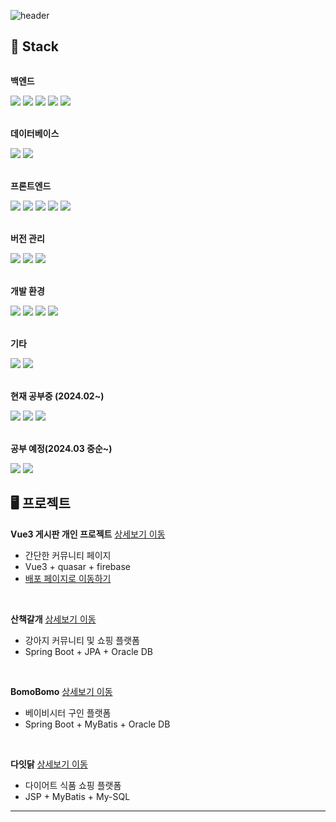 ![header](https://capsule-render.vercel.app/api?type=Rounded&color=auto&height=80&section=header&text=신입개발자%20복영헌입니다&fontSize=30)


## 🔨 Stack
<div style="display:flex; flex-direction:column; align-items:flex-start;">
    <!-- 벡엔드 -->
    <p><strong>백엔드</strong></p>
    <div>
        <img src="https://img.shields.io/badge/Java-007396?style=for-the-badge&logo=Java&logoColor=white"> 
        <img src="https://img.shields.io/badge/JSP-007396?style=for-the-badge&logo=JSP&logoColor=white"> 
        <img src="https://img.shields.io/badge/MyBatis-007396?style=for-the-badge&logo=MyBatis&logoColor=white"> 
        <img src="https://img.shields.io/badge/Spring Boot-6DB33F?style=for-the-badge&logo=spring boot&logoColor=white"> 
        <img src="https://img.shields.io/badge/JPA-6DB33F?style=for-the-badge&logo=JPA&logoColor=white">
    </div>
    <br>
    <!-- 데이타베이스 -->
    <p><strong>데이터베이스</strong></p>
    <div>
        <img src="https://img.shields.io/badge/oracle-F80000?style=for-the-badge&logo=oracle&logoColor=white"> 
        <img src="https://img.shields.io/badge/mysql-4479A1?style=for-the-badge&logo=mysql&logoColor=white"> 
    </div>
    <br>
    <!-- 프론트엔드 -->
    <p><strong>프론트엔드</strong></p>
    <div>
        <img src="https://img.shields.io/badge/html5-E34F26?style=flat-square&logo=html5&logoColor=white"> 
        <img src="https://img.shields.io/badge/css-1572B6?style=flat-square&logo=css3&logoColor=white"> 
        <img src="https://img.shields.io/badge/jquery-0769AD?style=flat-square&logo=jquery&logoColor=white">
        <img src="https://img.shields.io/badge/javascript-F7DF1E?style=flat-square&logo=javascript&logoColor=black"> 
        <img src="https://img.shields.io/badge/bootstrap-7952B3?style=flat-square&logo=bootstrap&logoColor=white">
    </div>
    <br>
  <!--버전 관리-->
    <p><strong>버전 관리</strong></p>
    <div>
        <img src="https://img.shields.io/badge/git-F05032?style=flat-square&logo=git&logoColor=white">
        <img src="https://img.shields.io/badge/github-181717?style=flat-square&logo=github&logoColor=white">
        <img src="https://img.shields.io/badge/SourceTree-0052CC?style=flat-square&logo=sourcetree&logoColor=white">
    </div>
    <br>
      <!--개발 환경-->
    <p><strong>개발 환경</strong></p>
    <div>
         <img src="https://img.shields.io/badge/IntelliJ IDEA-000000?style=flat-square&logo=intellijidea&logoColor=white">
         <img src="https://img.shields.io/badge/Visual Studio Code-007ACC?style=flat-square&logo=visualstudiocode&logoColor=white">
         <img src="https://img.shields.io/badge/Eclipse-2C2255?style=flat-square&logo=eclipseide&logoColor=white">
         <img src="https://img.shields.io/badge/DBeaver-382923?style=flat-square&logo=dbeaver&logoColor=white">
    </div>
    <br>
    <!-- 기타-->
    <p><strong>기타</strong></p>
    <div>
         <img src="https://img.shields.io/badge/JSON-7F52FF?style=flat-square&logo=JSON&logoColor=white">
         <img src="https://img.shields.io/badge/Ajax-7F52FF?style=flat-square&logo=Ajax&logoColor=white">
    </div>
    <br>
    <!-- 현재 공부중 및 공부 예 -->
    <p><strong>현재 공부중 (2024.02~)</strong></p>
    <div>
        <img src="https://img.shields.io/badge/Vue.js-4FC08D?style=flat-square&logo=Vue.js&logoColor=white">
        <img src="https://img.shields.io/badge/firebase-FFCA28?style=for-the-badge&logo=firebase&logoColor=white">
         <img src="https://img.shields.io/badge/quasar-050A14?style=flat-square&logo=quasar&logoColor=white">
    </div>
    <br>
    <p><strong>공부 예정(2024.03 중순~)</strong></p>
    <div>
         <img src="https://img.shields.io/badge/Spring Security-6DB33F?style=flat-square&logo=Spring Security&logoColor=white">
         <img src="https://img.shields.io/badge/Nuxt.js-00DC82?style=flat-square&logo=Nuxt.js&logoColor=white"> 
    </div>
</div>


## 🖥️ 프로젝트
**Vue3 게시판 개인 프로젝트**   <a href="https://github.com/bokkaa/vue3-quasar"  >상세보기 이동</a>
- 간단한 커뮤니티 페이지 
- Vue3 + quasar + firebase
- <a href="https://vue3-firebase-app-79156.firebaseapp.com/" >배포 페이지로 이동하기</a>
<br>

**산책갈개**   <a href="https://github.com/bokkaa/JPA-DW" >상세보기 이동</a>
- 강아지 커뮤니티 및 쇼핑 플랫폼
- Spring Boot + JPA + Oracle DB
<br>

**BomoBomo**  <a href="https://github.com/bokkaa/SpringBoot-BomoBomo" >상세보기 이동</a>
- 베이비시터 구인 플랫폼
- Spring Boot + MyBatis + Oracle DB

<br>



**다잇닭**  <a href="https://github.com/bokkaa/JSP-daEatdak" >상세보기 이동</a>
- 다이어트 식품 쇼핑 플랫폼
- JSP + MyBatis + My-SQL

<hr>

<!--[![Hits](https://hits.seeyoufarm.com/api/count/incr/badge.svg?url=https%3A%2F%2Fgithub.com%2Fbokkaa%2Fhit-counter&count_bg=%2379C83D&title_bg=%23555555&icon=&icon_color=%23E7E7E7&title=hits&edge_flat=false)](https://hits.seeyoufarm.com)-->

